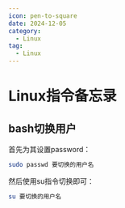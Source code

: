 ```yaml
---
icon: pen-to-square
date: 2024-12-05
category:
  - Linux
tag:
  - Linux
---
```


# Linux指令备忘录

## bash切换用户

首先为其设置password：

```bash
sudo passwd 要切换的用户名
```

然后使用su指令切换即可：

```bash
su 要切换的用户名
```
